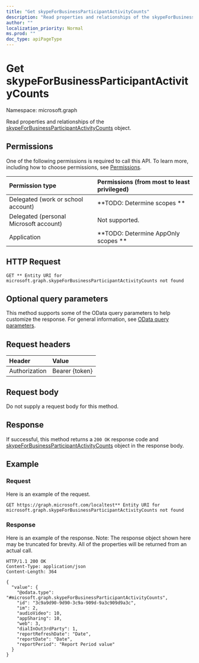 ```yaml
---
title: "Get skypeForBusinessParticipantActivityCounts"
description: "Read properties and relationships of the skypeForBusinessParticipantActivityCounts object."
author: ""
localization_priority: Normal
ms.prod: ""
doc_type: apiPageType
---
```


# Get skypeForBusinessParticipantActivityCounts

Namespace: microsoft.graph

Read properties and relationships of the [skypeForBusinessParticipantActivityCounts](../resources/skypeforbusinessparticipantactivitycounts.md) object.

## Permissions
One of the following permissions is required to call this API. To learn more, including how to choose permissions, see [Permissions](/concepts/permissions-reference.md).

|Permission type|Permissions (from most to least privileged)|
|:---|:---|
|Delegated (work or school account)|**TODO: Determine scopes **|
|Delegated (personal Microsoft account)|Not supported.|
|Application|**TODO: Determine AppOnly scopes **|

## HTTP Request
<!-- {
  "blockType": "ignored"
}
-->
``` http
GET ** Entity URI for microsoft.graph.skypeForBusinessParticipantActivityCounts not found
```

## Optional query parameters
This method supports some of the OData query parameters to help customize the response. For general information, see [OData query parameters](/graph/query-parameters).

## Request headers
|Header|Value|
|:---|:---|
|Authorization|Bearer {token}|

## Request body
Do not supply a request body for this method.

## Response
If successful, this method returns a `200 OK` response code and [skypeForBusinessParticipantActivityCounts](../resources/skypeforbusinessparticipantactivitycounts.md) object in the response body.

## Example

### Request
Here is an example of the request.
<!-- {
  "blockType": "request",
  "name": "get_skypeforbusinessparticipantactivitycounts"
}
-->
``` http
GET https://graph.microsoft.com/localtest** Entity URI for microsoft.graph.skypeForBusinessParticipantActivityCounts not found
```

### Response
Here is an example of the response. Note: The response object shown here may be truncated for brevity. All of the properties will be returned from an actual call.
<!-- {
  "blockType": "response",
  "truncated": true,
  "@odata.type": "microsoft.graph.skypeForBusinessParticipantActivityCounts"
}
-->
``` http
HTTP/1.1 200 OK
Content-Type: application/json
Content-Length: 364

{
  "value": {
    "@odata.type": "#microsoft.graph.skypeForBusinessParticipantActivityCounts",
    "id": "3c9a9d90-9d90-3c9a-909d-9a3c909d9a3c",
    "im": 2,
    "audioVideo": 10,
    "appSharing": 10,
    "web": 3,
    "dialInOut3rdParty": 1,
    "reportRefreshDate": "Date",
    "reportDate": "Date",
    "reportPeriod": "Report Period value"
  }
}
```

